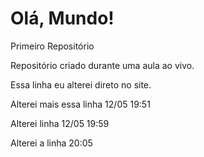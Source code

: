 # Olá, Mundo!
 Primeiro Repositório

 Repositório criado durante uma aula ao vivo.
 
 Essa linha eu alterei direto no site.

 Alterei mais essa linha 12/05 19:51

 Alterei linha 12/05 19:59
 
Alterei a linha 20:05
